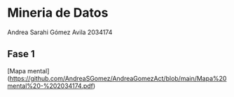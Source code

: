 # Mineria de Datos
Andrea Sarahi Gómez Avila 
2034174

## Fase 1

[Mapa mental] (https://github.com/AndreaSGomez/AndreaGomezAct/blob/main/Mapa%20mental%20-%202034174.pdf)
